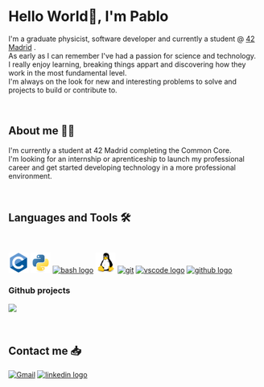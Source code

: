 <h1 align="left">Hello World👋, I'm Pablo</h1>

<p align="left">I'm a graduate physicist, software developer and currently a student @ <a href="https://www.42madrid.com/" rel="noreferrer"> 42 Madrid</a> . <br>As early as I can remember I've had a passion for science and technology. <br>I really enjoy learning, breaking things appart and discovering how they work in the most fundamental level. <br>I'm always on the look for new and interesting problems to solve and projects to build or contribute to.</p>


<br clear="both">

<h2 align="left">About me 👨‍💻</h2>


<p align="left">I'm currently a student at 42 Madrid completing the Common Core. <br>I'm looking for an internship or aprenticeship to launch my professional career and get started developing technology in a more professional environment.</p>

<br clear="both">

<h2 align="left">Languages and Tools 🛠️</h2>

<br clear="both">

<p align="left">
<a target="_blank" href="https://www.cprogramming.com/"><img src="https://raw.githubusercontent.com/devicons/devicon/master/icons/c/c-original.svg" alt="c" width="40" height="40" /></a>
<a target="_blank" href="https://www.python.org/"><img src="https://raw.githubusercontent.com/devicons/devicon/master/icons/python/python-original.svg" alt="python" width="40" height="40"/></a>
<a href="https://www.gnu.org/software/bash/" target="_blank" rel="noreferrer"><img src="https://cdn.jsdelivr.net/gh/devicons/devicon/icons/bash/bash-original.svg" height="40" alt="bash logo" alt="bash" width="40" height="40" /></a>
<a href="https://www.linux.org/" target="_blank" rel="noreferrer"><img src="https://raw.githubusercontent.com/devicons/devicon/master/icons/linux/linux-original.svg" alt="linux" width="40" height="40" /></a>
<a href="https://git-scm.com/" target="_blank" rel="noreferrer"><img src="https://www.vectorlogo.zone/logos/git-scm/git-scm-icon.svg" alt="git" width="40" height="40" /></a>
<a href="https://code.visualstudio.com/" target="_blank" rel="noreferrer"><img src="https://cdn.jsdelivr.net/gh/devicons/devicon/icons/vscode/vscode-original.svg" height="40" alt="vscode logo" /></a>
<a href="https://github.com/psimarro-g" target="_blank" rel="noreferrer"><img src="https://cdn.jsdelivr.net/gh/devicons/devicon/icons/github/github-original.svg" height="40" alt="github logo" /></a>
</p>

<h3 align="left">Github projects</h3>

<p align="left"> <img src="https://github-readme-stats.vercel.app/api/top-langs/?username=psimarro-g&layout=compact&theme=tokyonight"> </p>

<br clear="both">

<h2 align="left">Contact me 📥</h2>

<a href='mailto:psimarro@student.42madrid.com' target="_blank"><img alt='Gmail' height="40" src='https://img.shields.io/badge/Gmail-100000?style=flat&logo=Gmail&logoColor=white&labelColor=EA4335&color=EA4335'/></a>
<a href="linkedin.com/in/pablo-simarro-gomez-82152a313" target="_blank">
  <img src="https://raw.githubusercontent.com/maurodesouza/profile-readme-generator/master/src/assets/icons/social/linkedin/default.svg" width="52" height="40" alt="linkedin logo"  />
</a>

